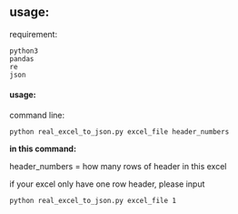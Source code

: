 ## usage:
requirement:
```
python3
pandas
re
json
```

#### usage:
command line:

`python real_excel_to_json.py excel_file header_numbers`

**in this command:**

header_numbers = how many rows of header in this excel


if your excel only have one row header,
please input 

`python real_excel_to_json.py excel_file 1`
